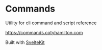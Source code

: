 # Commands

Utility for cli command and script reference

https://commands.cotyhamilton.com

Built with [SvelteKit](https://kit.svelte.dev)
